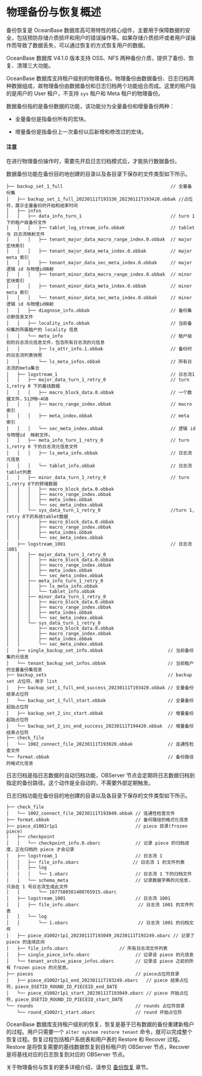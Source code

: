 # 物理备份与恢复概述

备份恢复是 OceanBase 数据库高可用特性的核心组件，主要用于保障数据的安全，包括预防存储介质损坏和用户的错误操作等。如果存储介质损坏或者用户误操作而导致了数据丢失，可以通过恢复的方式恢复用户的数据。

OceanBase 数据库 V4.1.0 版本支持 OSS、NFS 两种备份介质，提供了备份、恢复、清理三大功能。

OceanBase 数据库支持租户级别的物理备份。物理备份由数据备份、日志归档两种数据组成，故物理备份由数据备份和日志归档两个功能组合而成。这里的租户指的是用户的 User 租户，不支持 `sys` 租户和 Meta 租户的物理备份。

数据备份指的是备份数据的功能，该功能分为全量备份和增量备份两种：

* 全量备份是指备份所有的宏块。

* 增量备份是指备份上一次备份以后新增和修改过的宏块。

<main id="notice" type='notice'>
<h4>注意</h4>
<p>在进行物理备份操作时，需要先开启日志归档模式后，才能执行数据备份。</p>
</main>

数据备份功能在备份目的地创建的目录以及各目录下保存的文件类型如下所示。

```javasript
├── backup_set_1_full                                        // 全量备份集
│   ├── backup_set_1_full_20230111T193330_20230111T193420.obbak //占位符，展示全量备份的开始和结束时间
│   ├── infos
│   │   ├── data_info_turn_1                                 // turn 1 下的租户级备份文件
│   │   │   ├── tablet_log_stream_info.obbak                 // tablet 与 日志流映射文件
│   │   │   ├── tenant_major_data_macro_range_index.0.obbak  // major 宏块索引
│   │   │   ├── tenant_major_data_meta_index.0.obbak         // major meta 索引
│   │   │   ├── tenant_major_data_sec_meta_index.0.obbak     // major 逻辑 id 与物理id映射
│   │   │   ├── tenant_minor_data_macro_range_index.0.obbak  // minor 宏块索引
│   │   │   ├── tenant_minor_data_meta_index.0.obbak         // minor meta 索引
│   │   │   └── tenant_minor_data_sec_meta_index.0.obbak     // minor 逻辑 id 与物理id映射
│   │   ├── diagnose_info.obbak                              // 备份集诊断信息文件
│   │   ├── locality_info.obbak                              // 当前备份集的所属租户的 locality 信息
│   │   └── meta_info                                        // 租户级别的日志流元信息文件，包含所有日志流的元信息
│   │       ├── ls_attr_info.1.obbak                         // 备份时的日志流列表快照
│   │       └── ls_meta_infos.obbak                          // 所有日志流的meta集合
│   ├── logstream_1                                          // 日志流1
│   │   ├── major_data_turn_1_retry_0                        // turn 1,retry 0 下的基线数据
│   │   │   ├── macro_block_data.0.obbak                     // 一个数据文件，512MB~4GB
│   │   │   ├── macro_range_index.obbak                      // macro 索引
│   │   │   ├── meta_index.obbak                             // meta 索引
│   │   │   └── sec_meta_index.obbak                         // 逻辑 id 与物理id  映射文件。
│   │   ├── meta_info_turn_1_retry_0                         // turn 1,retry 0 下的日志流元信息文件
│   │   │   ├── ls_meta_info.obbak                           // 日志流元信息
│   │   │   └── tablet_info.obbak                            // 日志流tablet列表
│   │   ├── minor_data_turn_1_retry_0                        // turn 1,retry 0下的转储数据
│   │   │   ├── macro_block_data.0.obbak
│   │   │   ├── macro_range_index.obbak
│   │   │   ├── meta_index.obbak
│   │   │   └── sec_meta_index.obbak
│   │   └── sys_data_turn_1_retry_0                          //turn 1, retry 0下的系统tablet数据
│   │       ├── macro_block_data.0.obbak
│   │       ├── macro_range_index.obbak
│   │       ├── meta_index.obbak
│   │       └── sec_meta_index.obbak
│   ├── logstream_1001                                       // 日志流1001
│   │   ├── major_data_turn_1_retry_0
│   │   │   ├── macro_block_data.0.obbak
│   │   │   ├── macro_range_index.obbak
│   │   │   ├── meta_index.obbak
│   │   │   └── sec_meta_index.obbak
│   │   ├── meta_info_turn_1_retry_0
│   │   │   ├── ls_meta_info.obbak
│   │   │   └── tablet_info.obbak
│   │   ├── minor_data_turn_1_retry_0
│   │   │   ├── macro_block_data.0.obbak
│   │   │   ├── macro_range_index.obbak
│   │   │   ├── meta_index.obbak
│   │   │   └── sec_meta_index.obbak
│   │   └── sys_data_turn_1_retry_0
│   │       ├── macro_block_data.0.obbak
│   │       ├── macro_range_index.obbak
│   │       ├── meta_index.obbak
│   │       └── sec_meta_index.obbak
│   ├── single_backup_set_info.obbak                        // 当前备份集的元信息
│   └── tenant_backup_set_infos.obbak                       // 当前租户的全量备份集信息
├── backup_sets                                             // backup set 占位符，用于 list
│   ├── backup_set_1_full_end_success_20230111T193420.obbak // 全量备份结束占位符
│   └── backup_set_1_full_start.obbak                       // 全量备份起始占位符
│   ├── backup_set_2_inc_start.obbak                        // 增量备份起始占位符
│   └── backup_set_2_inc_end_success_20230111T194420.obbak  // 增量备份结束占位符
├── check_file
│   └── 1002_connect_file_20230111T193020.obbak             // 连通性检查文件
└── format.obbak                                            // 备份路径的格式化信息
```

日志归档是指日志数据的自动归档功能，OBServer 节点会定期将日志数据归档到指定的备份路径。这个动作是全自动的，不需要外部定期触发。

日志归档功能在备份目的地创建的目录以及各目录下保存的文件类型如下所示。

```javasript
├── check_file
│   └── 1002_connect_file_20230111T193049.obbak // 连通性检查文件
├── format.obbak                                // 备份路径的格式化信息
├── piece_d1002r1p1                             // piece 目录(frozen piece)
│   ├── checkpoint   
│   │   └── checkpoint_info.0.obarc             // 记录 piece 的归档进度，正在归档的 piece 才会记录
│   ├── logstream_1                             // 日志流 1
│   │   ├── file_info.obarc                    // 日志流 1 的文件列表
│   │   ├── log
│   │   │   └── 1.obarc                         // 日志流 1 下的归档文件  
│   │   └── schema_meta                         // 记录数据字典的元信息，只会在 1 号日志流生成此文件
│   │       └── 1677588501408765915.obarc                           
│   ├── logstream_1001                          // 日志流 1001
│   │   ├── file_info.obarc                      // 日志流 1001 的文件列表
│   │   └── log
│   │       └── 1.obarc                          // 日志流 1001 的归档文件                
│   ├── piece_d1002r1p1_20230111T193049_20230111T193249.obarc // 记录了 piece 的连续区间
│   ├── file_info.obarc                   // 所有日志流文件列表
│   ├── single_piece_info.obarc                 // 记录该 piece 的元信息
│   └── tenant_archive_piece_infos.obarc        // 记录该 piece 之前的所有 frozen piece 的元信息。
├── pieces                                      // piece占位符目录
│   ├── piece_d1002r1p1_end_20230111T193249.obarc   // piece 结束占位符，piece_DSETID_ROUND_ID_PIECEID_end_DATE
│   └── piece_d1002r1p1_start_20230111T193049.obarc // piece 开始占位符，piece_DSETID_ROUND_ID_PIECEID_start_DATE
└── rounds                                      // rounds 占位符目录
    └── round_d1002r1_start.obarc               // round 开始占位符
```

OceanBase 数据库支持租户级别的恢复，恢复是基于已有数据的备份重建新租户的过程。用户只需要一个 `alter system restore tenant` 命令，就可以完成整个恢复过程。恢复过程包括租户系统表和用户表的 Restore 和 Recover 过程。Restore 是将恢复需要的基线数据恢复到目标租户的 OBServer 节点，Recover 是将基线对应的日志恢复到对应的 OBServer 节点。

关于物理备份与恢复的更多详细介绍，请参见 [备份恢复](../../700.reference/100.oceanbase-database-concepts/1000.high-data-reliability-and-availability/500.backup-and-recovery/100.backup-and-recovery-overview.md) 章节。
